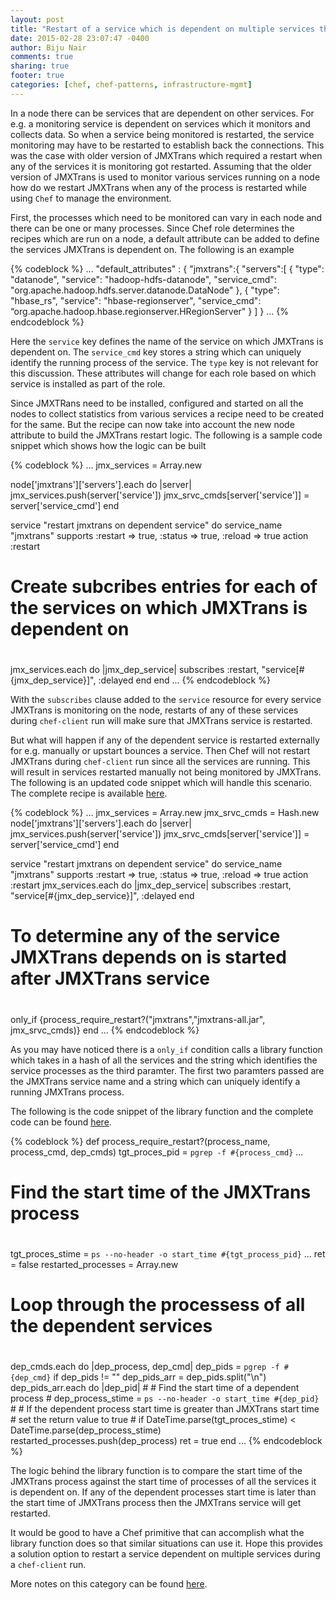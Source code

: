 ```yaml
---
layout: post
title: "Restart of a service which is dependent on multiple services through Chef"
date: 2015-02-28 23:07:47 -0400
author: Biju Nair
comments: true
sharing: true
footer: true
categories: [chef, chef-patterns, infrastructure-mgmt]
---
```

In a node there can be services that are dependent on other services. For e.g. a monitoring service is dependent on services which it monitors and collects data. So when a service being monitored is restarted, the service monitoring may have to be restarted to establish back the connections. This was the case with older version of JMXTrans which required a restart when any of the services it is monitoring got restarted. Assuming that the older version of JMXTrans is used to monitor various services running on a node how do we restart JMXTrans when any of the process is restarted while using `` Chef `` to manage the environment.
<!--more-->
First, the processes which need to be monitored can vary in each node and there can be one or many processes. Since Chef role determines the recipes which are run on a node, a default attribute can be added to define the services JMXTrans is dependent on. The following is an example 

{% codeblock %}
...
"default_attributes" : {
   "jmxtrans":{
      "servers":[
                  {
                    "type": "datanode",
                    "service": "hadoop-hdfs-datanode",
                    "service_cmd": "org.apache.hadoop.hdfs.server.datanode.DataNode"
                  }, 
                  {
                    "type": "hbase_rs",
                    "service": "hbase-regionserver",
                    "service_cmd": “org.apache.hadoop.hbase.regionserver.HRegionServer"
                  }
                ]
              } ...
{% endcodeblock %}

Here the `` service `` key defines the name of the service on which JMXTrans is dependent on. The `` service_cmd `` key stores a string which can uniquely identify the running process of the service. The `` type `` key is not relevant for this discussion. These attributes will change for each role based on which service is installed as part of the role.

Since JMXTRans need to be installed, configured and started on all the nodes to collect statistics from various services a recipe need to be created for the same. But the recipe can now take into account the new node attribute to build the JMXTrans restart logic. The following is a sample code snippet which shows how the logic can be built

{% codeblock %}
...
jmx_services = Array.new

node['jmxtrans']['servers'].each do |server|
  jmx_services.push(server['service'])
  jmx_srvc_cmds[server['service']] = server['service_cmd']
end

service "restart jmxtrans on dependent service" do
  service_name "jmxtrans"
  supports :restart => true, :status => true, :reload => true
  action   :restart
  #
  # Create subcribes entries for each of the services on which JMXTrans is dependent on
  #
  jmx_services.each do |jmx_dep_service| 
    subscribes :restart, "service[#{jmx_dep_service}]", :delayed
  end
end
...
{% endcodeblock %}

With the ``subscribes`` clause added to the ``service`` resource for every service JMXTrans is monitoring on the node, restarts of any of these services during ``chef-client`` run will make sure that JMXTrans service is restarted. 

But what will happen if any of the dependent service is restarted externally for e.g. manually or upstart bounces a service. Then Chef will not restart JMXTrans during ``chef-client`` run since all the services are running. This will result in services restarted manually not being monitored by JMXTrans. The following is an updated code snippet which will handle this scenario. The complete recipe is available [here](https://github.com/bloomberg/chef-bach/blob/master/cookbooks/bcpc_jmxtrans/recipes/default.rb).

{% codeblock %}
...
jmx_services = Array.new
jmx_srvc_cmds = Hash.new
node['jmxtrans']['servers'].each do |server|
  jmx_services.push(server['service'])
  jmx_srvc_cmds[server['service']] = server['service_cmd']
end

service "restart jmxtrans on dependent service" do
  service_name "jmxtrans"
  supports :restart => true, :status => true, :reload => true
  action   :restart
  jmx_services.each do |jmx_dep_service| 
    subscribes :restart, "service[#{jmx_dep_service}]", :delayed
  end
  #
  # To determine any of the service JMXTrans depends on is started after JMXTrans service
  #
  only_if {process_require_restart?("jmxtrans","jmxtrans-all.jar", jmx_srvc_cmds)}
end
...
{% endcodeblock %}

As you may have noticed there is a `` only_if `` condition calls a library function which takes in a hash of all the services and the string which identifies the service processes as the third paramter. The first two paramters passed are the JMXTrans service name and a string which can uniquely identify a running JMXTrans process.

The following is the code snippet of the library function and the complete code can be found [here](https://github.com/bloomberg/chef-bach/blob/master/cookbooks/bcpc_jmxtrans/libraries/utils.rb).

{% codeblock %}
def process_require_restart?(process_name, process_cmd, dep_cmds)
  tgt_proces_pid = `pgrep -f #{process_cmd}`
  ...
  #
  # Find the start time of the JMXTrans process
  #
  tgt_proces_stime = `ps --no-header -o start_time #{tgt_process_pid}`
  ...
  ret = false
  restarted_processes = Array.new
  #
  # Loop through the processess of all the dependent services
  #
  dep_cmds.each do |dep_process, dep_cmd|
    dep_pids = `pgrep -f #{dep_cmd}` 
    if dep_pids != ""
      dep_pids_arr = dep_pids.split("\n")
      dep_pids_arr.each do |dep_pid| 
        #
        # Find the start time of a dependent process
        #
        dep_process_stime = `ps --no-header -o start_time #{dep_pid}`
        #
        # If the dependent process start time is greater than JMXTrans start time 
        # set the return value to true
        #
        if DateTime.parse(tgt_proces_stime) < DateTime.parse(dep_process_stime)
          restarted_processes.push(dep_process)
          ret = true
        end 
  ...
{% endcodeblock %}      

The logic behind the library function is to compare the start time of the JMXTrans process against the start time of processes of all the services it is dependent on. If any of the dependent processes start time is later than the start time of JMXTrans process then the JMXTrans service will get restarted.  

It would be good to have a Chef primitive that can accomplish what the library function does so that similar situations can use it. Hope this provides a solution option to restart a service dependent on multiple services during a ``chef-client`` run. 

More notes on this category can be found [here](http://blog.asquareb.com/blog/categories/chef/).
